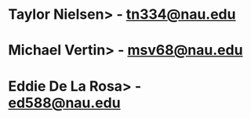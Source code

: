 # Taylor Nielsen> - tn334@nau.edu
# Michael Vertin> - msv68@nau.edu
# Eddie De La Rosa> - ed588@nau.edu
